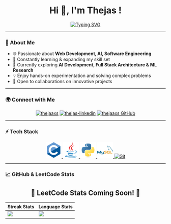 <h1 align="center">Hi 👋, I'm Thejas !</h1>

<div align="center">
  
[![Typing SVG](https://readme-typing-svg.demolab.com?font=Fira+Code&weight=900&size=26&duration=3000&pause=500&color=FDFEFE&background=2A2E3425&center=true&vCenter=true&&lines=Software+Engineer;Web+Developer;AI+Enthusiast;Full+Stack+Developer)](https://git.io/typing-svg)

</div>

---

### 🚀 About Me
- 🌐 Passionate about **Web Development, AI, Software Engineering**
- 🎯 Constantly learning & expanding my skill set
- 🚀 Currently exploring **AI Development, Full Stack Architecture & ML Research**
- 💡 Enjoy hands-on experimentation and solving complex problems
- 🤝 Open to collaborations on innovative projects
---

### 🌍 Connect with Me
<p align="center">
  <a href="https://twitter.com/thejaaxs" target="blank">
    <img align="center" src="https://raw.githubusercontent.com/rahuldkjain/github-profile-readme-generator/master/src/images/icons/Social/twitter.svg" alt="thejaaxs" height="40" width="50" />
  </a>
  <a href="https://www.linkedin.com/in/thejaaxs" target="blank">
    <img align="center" src="https://raw.githubusercontent.com/rahuldkjain/github-profile-readme-generator/master/src/images/icons/Social/linked-in-alt.svg" alt="thejas-linkedin" height="40" width="50" />
  </a>
  <a href="https://github.com/thejaaxs" target="_blank">
    <img align="center" src="https://raw.githubusercontent.com/rahuldkjain/github-profile-readme-generator/master/src/images/icons/Social/github.svg" alt="thejaaxs GitHub" height="40" width="50" />
  </a>
</p>

---

### ⚡ Tech Stack
<p align="center">
  <a href="https://www.cprogramming.com/" target="_blank" rel="noreferrer">
    <img src="https://raw.githubusercontent.com/devicons/devicon/master/icons/c/c-original.svg" alt="C" width="50" height="50"/>
  </a>
  <a href="https://www.java.com" target="_blank" rel="noreferrer">
    <img src="https://raw.githubusercontent.com/devicons/devicon/master/icons/java/java-original.svg" alt="Java" width="50" height="50"/>
  </a>
  <a href="https://www.python.org" target="_blank" rel="noreferrer">
    <img src="https://raw.githubusercontent.com/devicons/devicon/master/icons/python/python-original.svg" alt="Python" width="50" height="50"/>
  </a>
  <a href="https://www.mysql.com/" target="_blank" rel="noreferrer">
    <img src="https://raw.githubusercontent.com/devicons/devicon/master/icons/mysql/mysql-original-wordmark.svg" alt="MySQL" width="50" height="50"/>
  </a>
  <a href="https://git-scm.com/" target="_blank" rel="noreferrer">
    <img src="https://www.vectorlogo.zone/logos/git-scm/git-scm-icon.svg" alt="Git" width="50" height="50"/>
  </a>
</p>

---

### 📈 GitHub & LeetCode Stats

<h2 align="center">🚀 LeetCode Stats Coming Soon! 🚀</h2>
<div align="center">
  
| Streak Stats | Language Stats |
| --- | --- |
| ![](https://nirzak-streak-stats.vercel.app/?user=thejaaxs) | ![](https://github-readme-stats.vercel.app/api/top-langs/?username=thejaaxs&hide_border=true&include_all_commits=true&count_private=true&layout=compact) |

</div>  
